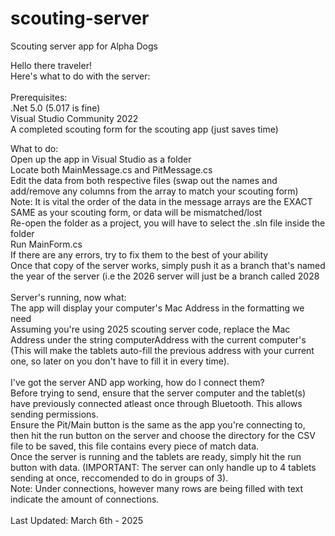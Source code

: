 # scouting-server
Scouting server app for Alpha Dogs

Hello there traveler! <br/> 
Here's what to do with the server: <br/> 
 <br/> 
Prerequisites:  <br/> 
.Net 5.0 (5.017 is fine) <br/> 
Visual Studio Community 2022 <br/> 
A completed scouting form for the scouting app (just saves time) <br/> 

What to do: <br/> 
Open up the app in Visual Studio as a folder <br/> 
Locate both MainMessage.cs and PitMessage.cs <br/> 
Edit the data from both respective files (swap out the names and add/remove any columns from the array to match your scouting form) <br/> 
Note: It is vital the order of the data in the message arrays are the EXACT SAME as your scouting form, or data will be mismatched/lost <br/> 
Re-open the folder as a project, you will have to select the .sln file inside the folder <br/> 
Run MainForm.cs <br/> 
If there are any errors, try to fix them to the best of your ability <br/> 
Once that copy of the server works, simply push it as a branch that's named the year of the server (i.e the 2026 server will just be a branch called 2028 <br/> 
 <br/> 
Server's running, now what: <br/> 
The app will display your computer's Mac Address in the formatting we need <br/> 
Assuming you're using 2025 scouting server code, replace the Mac Address under the string computerAddress with the current computer's (This will make the tablets auto-fill the previous address with your current one, so later on you don't have to fill it in every time). <br/> 
 <br/> 
I've got the server AND app working, how do I connect them? <br/> 
Before trying to send, ensure that the server computer and the tablet(s) have previously connected atleast once through Bluetooth. This allows sending permissions. <br/> 
Ensure the Pit/Main button is the same as the app you're connecting to, then hit the run button on the server and choose the directory for the CSV file to be saved, this file contains every piece of match data. <br/> 
Once the server is running and the tablets are ready, simply hit the run button with data. (IMPORTANT: The server can only handle up to 4 tablets sending at once, reccomended to do in groups of 3). <br/> 
Note: Under connections, however many rows are being filled with text indicate the amount of connections. <br/> 
 <br/> 
Last Updated: March 6th - 2025

